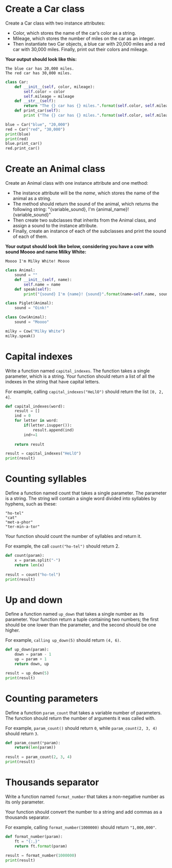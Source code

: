 # Create a Car class

Create a Car class with two instance attributes:

- Color, which stores the name of the car’s color as a string.
- Mileage, which stores the number of miles on the car as an integer.
- Then instantiate two Car objects, a blue car with 20,000 miles and a red car with 30,000 miles. Finally, print out their colors and mileage. 

**Your output should look like this:**
``` 
The blue car has 20,000 miles.
The red car has 30,000 miles.
```

```python runnable
class Car:
    def __init__(self, color, mileage):
        self.color = color
        self.mileage = mileage
    def __str__(self):
        return "The {} car has {} miles.".format(self.color, self.mileage)
    def print_car(self):
        print ("The {} car has {} miles.".format(self.color, self.mileage))

blue = Car("blue", "20,000")
red = Car("red", "30,000")
print(blue)
print(red)
blue.print_car()
red.print_car()
```

# Create an Animal class

Create an Animal class with one instance attribute and one method:

- The instance attribute will be the *name*, which stores the name of the animal as a string.
- The method should return the sound of the animal, which returns the following string: "{variable_sound}, I'm {animal_name}! {variable_sound}"
- Then create two subclasses that inherits from the Animal class, and assign a sound to the instance attribute.
- Finally, create an instance of each of the subclasses and print the sound of each of them.

**Your output should look like below, considering you have a cow with sound Moooo and name Milky White:**
``` 
Moooo I'm Milky White! Moooo
```


```python runnable
class Animal:
    sound = ""
    def __init__(self, name):
        self.name = name
    def speak(self):
        print("{sound} I'm {name}! {sound}".format(name=self.name, sound=self.sound))

class Piglet(Animal):
    sound = "Oink!"

class Cow(Animal):
    sound = "Moooo"

milky = Cow("Milky White")
milky.speak()

```

# Capital indexes
Write a function named `capital_indexes`. The function takes a single parameter, which is a string. Your function should return a list of all the indexes in the string that have capital letters.

For example, calling `capital_indexes("HeLlO")` should return the list `[0, 2, 4]`.

```python runnable
def capital_indexes(word):
    result = []
    ind = 0
    for letter in word:
        if(letter.isupper()):
            result.append(ind)
        ind+=1
            
    return result

result = capital_indexes("HeLlO")
print(result)
```

# Counting syllables
Define a function named count that takes a single parameter. The parameter is a string. The string will contain a single word divided into syllables by hyphens, such as these:
```
"ho-tel"
"cat"
"met-a-phor"
"ter-min-a-tor"
```
Your function should count the number of syllables and return it.

For example, the call `count("ho-tel")` should return 2.

```python runnable
def count(param):
    x = param.split("-")
    return len(x)
    
result = count("ho-tel")
print(result)
```

# Up and down
Define a function named `up_down` that takes a single number as its parameter. Your function return a tuple containing two numbers; the first should be one lower than the parameter, and the second should be one higher.

For example, `calling up_down(5)` should return `(4, 6)`.

```python runnable
def up_down(param):
    down = param - 1
    up = param + 1
    return down, up

result = up_down(5)
print(result)
```

# Counting parameters

Define a function `param_count` that takes a variable number of parameters. The function should return the number of arguments it was called with.

For example, `param_count()` should return `0`, while `param_count(2, 3, 4)` should return `3`.

```python runnable
def param_count(*param):
    return(len(param))
    
result = param_count(2, 3, 4)
print(result)
```

# Thousands separator
Write a function named `format_number` that takes a non-negative number as its only parameter.

Your function should convert the number to a string and add commas as a thousands separator.

For example, calling `format_number(1000000)` should return `"1,000,000"`.

```python runnable
def format_number(param):
    ft = "{:,}"
    return ft.format(param)
    
result = format_number(1000000)
print(result)
```